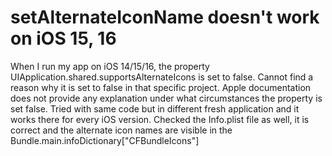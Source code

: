 
# setAlternateIconName doesn't work on iOS 15, 16

When I run my app on iOS 14/15/16, the property UIApplication.shared.supportsAlternateIcons is set to false. Cannot find a reason why it is set to false in that specific project. Apple documentation does not provide any explanation under what circumstances the property is set false.
Tried with same code but in different fresh application and it works there for every iOS version. Checked the Info.plist file as well, it is correct and the alternate icon names are visible in the Bundle.main.infoDictionary["CFBundleIcons"]

        